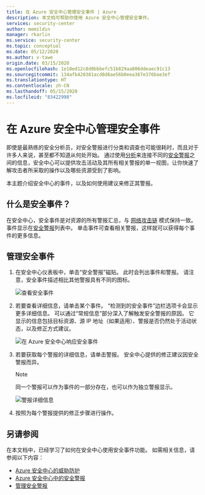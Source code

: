```yaml
---
title: 在 Azure 安全中心管理安全事件 | Azure
description: 本文档可帮助你使用 Azure 安全中心管理安全事件。
services: security-center
author: memildin
manager: rkarlin
ms.service: security-center
ms.topic: conceptual
ms.date: 05/12/2020
ms.author: v-tawe
origin.date: 03/15/2020
ms.openlocfilehash: 1e10ed12c8d0bbbefc51b829aa806ddeaec91c13
ms.sourcegitcommit: 134afb420381acd8d6ae56b0eea367e376bae3ef
ms.translationtype: HT
ms.contentlocale: zh-CN
ms.lasthandoff: 05/15/2020
ms.locfileid: "83422998"
---
```

# <a name="manage-security-incidents-in-azure-security-center"></a>在 Azure 安全中心管理安全事件

即使是最熟练的安全分析员，对安全警报进行分类和调查也可能很耗时，而且对于许多人来说，甚至都不知道从何处开始。 通过使用[分析](security-center-alerts-overview.md)来连接不同的[安全警报](security-center-managing-and-responding-alerts.md)之间的信息，安全中心可以提供攻击活动及其所有相关警报的单一视图，让你快速了解攻击者所采取的操作以及哪些资源受到了影响。

本主题介绍安全中心的事件，以及如何使用建议来修正其警报。

## <a name="what-is-a-security-incident"></a>什么是安全事件？

在安全中心，安全事件是对资源的所有警报汇总，与 [网络攻击链](alerts-reference.md#intentions) 模式保持一致。 事件显示在[安全警报](security-center-managing-and-responding-alerts.md)列表中。 单击事件可查看相关警报，这样就可以获得每个事件的更多信息。

## <a name="managing-security-incidents"></a>管理安全事件

1. 在安全中心仪表板中，单击“安全警报”磁贴。 此时会列出事件和警报。 请注意，安全事件描述相比其他警报具有不同的图标。

    ![查看安全事件](./media/security-center-managing-and-responding-alerts/security-center-manage-alerts.png)

1. 若要查看详细信息，请单击某个事件。 “检测到的安全事件”边栏选项卡会显示更多详细信息。 可以通过“常规信息”部分深入了解触发安全警报的原因。 它显示的信息包括目标资源、源 IP 地址（如果适用）、警报是否仍然处于活动状态，以及修正方式建议。  

    ![在 Azure 安全中心响应安全事件](./media/security-center-managing-and-responding-alerts/security-center-alert-incident.png)

1. 若要获取每个警报的详细信息，请单击警报。 安全中心提供的修正建议因安全警报而异。

   > [!NOTE]
   > 同一个警报可以作为事件的一部分存在，也可以作为独立警报显示。

    ![警报详细信息](./media/security-center-incident/security-center-incident-alert.png)

1. 按照为每个警报提供的修正步骤进行操作。


## <a name="see-also"></a>另请参阅
在本文档中，已经学习了如何在安全中心使用安全事件功能。 如需相关信息，请参阅以下内容：

* [Azure 安全中心的威胁防护](threat-protection.md)
* [Azure 安全中心中的安全警报](security-center-alerts-overview.md)
* [管理安全警报](security-center-managing-and-responding-alerts.md)